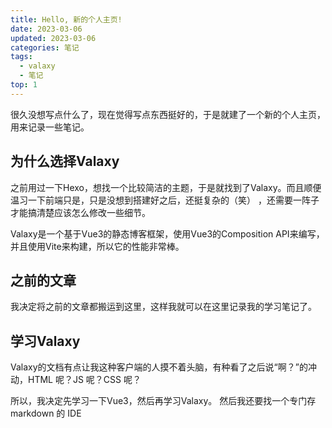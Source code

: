 ```yaml
---
title: Hello, 新的个人主页!
date: 2023-03-06
updated: 2023-03-06
categories: 笔记
tags:
  - valaxy
  - 笔记
top: 1
---
```


很久没想写点什么了，现在觉得写点东西挺好的，于是就建了一个新的个人主页，用来记录一些笔记。

<!-- more -->

## 为什么选择Valaxy

之前用过一下Hexo，想找一个比较简洁的主题，于是就找到了Valaxy。而且顺便温习一下前端只是，只是没想到搭建好之后，还挺复杂的（笑） ，还需要一阵子才能搞清楚应该怎么修改一些细节。

Valaxy是一个基于Vue3的静态博客框架，使用Vue3的Composition API来编写，并且使用Vite来构建，所以它的性能非常棒。

## 之前的文章
我决定将之前的文章都搬运到这里，这样我就可以在这里记录我的学习笔记了。

## 学习Valaxy
Valaxy的文档有点让我这种客户端的人摸不着头脑，有种看了之后说“啊？”的冲动，HTML 呢？JS 呢？CSS 呢？

所以，我决定先学习一下Vue3，然后再学习Valaxy。
然后我还要找一个专门存 markdown 的 IDE